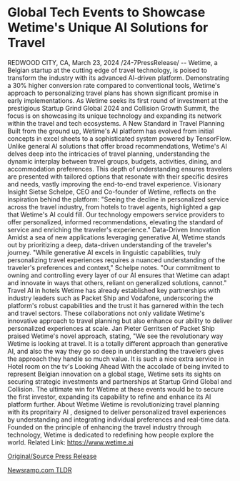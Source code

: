 # Global Tech Events to Showcase Wetime's Unique AI Solutions for Travel

REDWOOD CITY, CA, March 23, 2024 /24-7PressRelease/ -- Wetime, a Belgian startup at the cutting edge of travel technology, is poised to transform the industry with its advanced AI-driven platform. Demonstrating a 30% higher conversion rate compared to conventional tools, Wetime's approach to personalizing travel plans has shown significant promise in early implementations. As Wetime seeks its first round of investment at the prestigious Startup Grind Global 2024 and Collision Growth Summit, the focus is on showcasing its unique technology and expanding its network within the travel and tech ecosystems.  A New Standard in Travel Planning Built from the ground up, Wetime's AI platform has evolved from initial concepts in excel sheets to a sophisticated system powered by TensorFlow. Unlike general AI solutions that offer broad recommendations, Wetime's AI delves deep into the intricacies of travel planning, understanding the dynamic interplay between travel groups, budgets, activities, dining, and accommodation preferences. This depth of understanding ensures travelers are presented with tailored options that resonate with their specific desires and needs, vastly improving the end-to-end travel experience.  Visionary Insight  Sietse Schelpe, CEO and Co-founder of Wetime, reflects on the inspiration behind the platform: "Seeing the decline in personalized service across the travel industry, from hotels to travel agents, highlighted a gap that Wetime's AI could fill. Our technology empowers service providers to offer personalized, informed recommendations, elevating the standard of service and enriching the traveler's experience."  Data-Driven Innovation Amidst a sea of new applications leveraging generative AI, Wetime stands out by prioritizing a deep, data-driven understanding of the traveler's journey. "While generative AI excels in linguistic capabilities, truly personalizing travel experiences requires a nuanced understanding of the traveler's preferences and context," Schelpe notes. "Our commitment to owning and controlling every layer of our AI ensures that Wetime can adapt and innovate in ways that others, reliant on generalized solutions, cannot."  Travel AI in hotels Wetime has already established key partnerships with industry leaders such as Packet Ship and Vodafone, underscoring the platform's robust capabilities and the trust it has garnered within the tech and travel sectors. These collaborations not only validate Wetime's innovative approach to travel planning but also enhance our ability to deliver personalized experiences at scale.  Jan Pieter Gerritsen of Packet Ship praised Wetime's novel approach, stating, "We see the revolutionary way Wetime is looking at travel. It is a totally different approach than generative AI, and also the way they go so deep in understanding the travelers gives the approach they handle so much value. It is such a nice extra service in Hotel room on the tv's  Looking Ahead With the accolade of being invited to represent Belgian innovation on a global stage, Wetime sets its sights on securing strategic investments and partnerships at Startup Grind Global and Collision. The ultimate win for Wetime at these events would be to secure the first investor, expanding its capability to refine and enhance its AI platform further.  About Wetime Wetime is revolutionizing travel planning with its propritairy AI , designed to deliver personalized travel experiences by understanding and integrating individual preferences and real-time data. Founded on the principle of enhancing the travel industry through technology, Wetime is dedicated to redefining how people explore the world.  Related Link: https://www.wetime.ai 

[Original/Source Press Release](https://www.24-7pressrelease.com/press-release/509492/global-tech-events-to-showcase-wetimes-unique-ai-solutions-for-travel) 

[Newsramp.com TLDR](https://newsramp.com/None) 